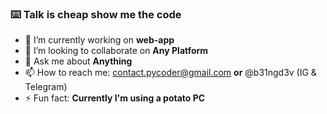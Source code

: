### ⌨️ Talk is cheap show me the code

- 🔭 I’m currently working on **web-app**
- 👯 I’m looking to collaborate on **Any Platform**
- 💬 Ask me about **Anything**
- 📫 How to reach me: contact.pycoder@gmail.com **or** @b31ngd3v (IG & Telegram)
- ⚡ Fun fact: **Currently I'm using a potato PC**
